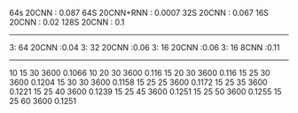 64s 20CNN : 0.087
64S 20CNN+RNN : 0.0007 
32S 20CNN : 0.067
16S 20CNN : 0.02
128S 20CNN : 0.1

----
3: 64 20CNN :0.04
3: 32 20CNN :0.06
3: 16 20CNN :0.06
3: 16 8CNN  :0.11

----
10 15 30 3600 0.1066
10 20 30 3600 0.116
15 20 30 3600 0.116
15 25 30 3600 0.1204
15 30 30 3600 0.1158
15 25 25 3600 0.1172
15 25 35 3600 0.1221
15 25 40 3600 0.1239
15 25 45 3600 0.1251
15 25 50 3600 0.1255
15 25 60 3600 0.1251



